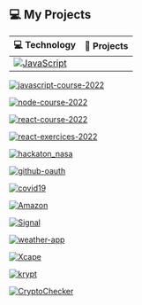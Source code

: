 ## :computer: My Projects

<!-- START OF PROFILE STACK, DO NOT REMOVE -->
|:computer: **Technology**|:rocket: **Projects**              |
|-----------------|-----------------------------|
|[![JavaScript](https://img.shields.io/static/v1?label=&message=JavaScript&color=F18E33&logo=javascript&logoColor=FFFFFF)](https://developer.mozilla.org/en-US/docs/Web/JavaScript)|

[![javascript-course-2022](https://img.shields.io/static/v1?label=javascript-course-2022&message=%20&color=000605&logo=github&logoColor=white&labelColor=000605)](https://github.com/ohayon-alexandre/javascript-course-2022)

[![node-course-2022](https://img.shields.io/static/v1?label=node-course-2022&message=%20&color=000605&logo=github&logoColor=white&labelColor=000605)](https://github.com/ohayon-alexandre/node-course-2022)

[![react-course-2022](https://img.shields.io/static/v1?label=react-course-2022&message=%20&color=000605&logo=github&logoColor=white&labelColor=000605)](https://github.com/ohayon-alexandre/react-course-2022)

[![react-exercices-2022](https://img.shields.io/static/v1?label=react-exercices-2022&message=%20&color=000605&logo=github&logoColor=white&labelColor=000605)](https://github.com/ohayon-alexandre/react-exercices-2022)

[![hackaton_nasa](https://img.shields.io/static/v1?label=hackaton_nasa&message=%20&color=000605&logo=github&logoColor=white&labelColor=000605)](https://github.com/ohayon-alexandre/hackaton_nasa)

[![github-oauth](https://img.shields.io/static/v1?label=github-oauth&message=%20&color=000605&logo=github&logoColor=white&labelColor=000605)](https://github.com/ohayon-alexandre/github-oauth)

[![covid19](https://img.shields.io/static/v1?label=covid19&message=%20&color=000605&logo=github&logoColor=white&labelColor=000605)](https://github.com/ohayon-alexandre/covid19)

[![Amazon](https://img.shields.io/static/v1?label=Amazon&message=%20&color=000605&logo=github&logoColor=white&labelColor=000605)](https://github.com/ohayon-alexandre/Amazon)

[![Signal](https://img.shields.io/static/v1?label=Signal&message=%20&color=000605&logo=github&logoColor=white&labelColor=000605)](https://github.com/ohayon-alexandre/Signal)

[![weather-app](https://img.shields.io/static/v1?label=weather-app&message=%20&color=000605&logo=github&logoColor=white&labelColor=000605)](
https://github.com/ohayon-alexandre/weather-app)

[![Xcape](https://img.shields.io/static/v1?label=Xcape&message=%20&color=000605&logo=github&logoColor=white&labelColor=000605)](
https://github.com/ohayon-alexandre/Xcape)

[![krypt](https://img.shields.io/static/v1?label=krypt&message=%20&color=000605&logo=github&logoColor=white&labelColor=000605)](
https://github.com/ohayon-alexandre/krypt)

[![CryptoChecker](https://img.shields.io/static/v1?label=CryptoChecker&message=%20&color=000605&logo=github&logoColor=white&labelColor=000605)](
https://github.com/ohayon-alexandre/CryptoChecker)
<!-- END OF PROFILE STACK, DO NOT REMOVE -->
